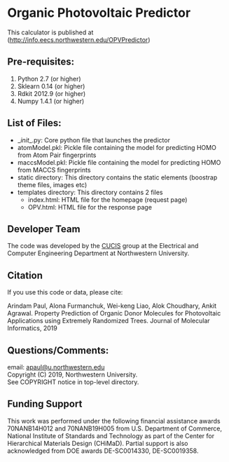 # Organic Photovoltaic Predictor 
This calculator is published at (http://info.eecs.northwestern.edu/OPVPredictor)

## Pre-requisites: 
1. Python 2.7 (or higher) 
2. Sklearn 0.14 (or higher) 
3. Rdkit 2012.9 (or higher)  
4. Numpy 1.4.1 (or higher) 

## List of Files: 
* \__init__.py: Core python file that launches the predictor  
* atomModel.pkl: Pickle file containing the model for predicting HOMO from Atom Pair fingerprints 
* maccsModel.pkl: Pickle file containing the model for predicting HOMO from MACCS fingerprints 
* static directory: This directory contains the static elements (boostrap theme files, images etc)
* templates directory: This directory contains 2 files 
  - index.html: HTML file for the homepage (request page)
  - OPV.html: HTML file for the response page 


## Developer Team

The code was developed by the <a href="http://cucis.ece.northwestern.edu/">CUCIS</a> group at the Electrical and Computer Engineering Department at Northwestern University. 


## Citation
If you use this code or data, please cite:

Arindam Paul, Alona Furmanchuk, Wei-keng Liao, Alok Choudhary, Ankit Agrawal. Property Prediction of Organic Donor Molecules for Photovoltaic Applications using Extremely Randomized Trees. Journal of Molecular Informatics, 2019


## Questions/Comments:

email: apaul@u.northwestern.edu<br/>
Copyright (C) 2019, Northwestern University.<br/>
See COPYRIGHT notice in top-level directory.

## Funding Support

This work was performed under the following financial assistance awards 70NANB14H012 and 70NANB19H005 from U.S. Department of Commerce, National Institute of Standards and Technology as part of the Center for Hierarchical Materials Design (CHiMaD). Partial support is also acknowledged from DOE awards DE-SC0014330, DE-SC0019358.
